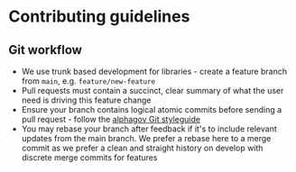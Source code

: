 # Contributing guidelines

## Git workflow

* We use trunk based development for libraries - create a feature branch from `main`, e.g. `feature/new-feature`
* Pull requests must contain a succinct, clear summary of what the user need is driving this feature change
* Ensure your branch contains logical atomic commits before sending a pull request - follow the [alphagov Git styleguide](https://github.com/alphagov/styleguides/blob/master/git.md)
* You may rebase your branch after feedback if it's to include relevant updates from the main branch. We prefer a rebase here to a merge commit as we prefer a clean and straight history on develop with discrete merge commits for features
